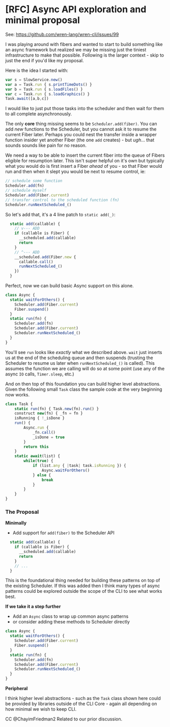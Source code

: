 # [RFC] Async API exploration and minimal proposal

See: https://github.com/wren-lang/wren-cli/issues/99

I was playing around with fibers and wanted to start to build something like an async framework but realized we may be missing just the tiniest infrastructure to make that possible.  Following is the larger context - skip to just the end if you'd like my proposal.

Here is the idea I started with:

```js
var s = SlowService.new()
var a = Task.run { s.printTimeDots() }
var b = Task.run { s.loadFiles() }
var c = Task.run { s.loadGraphics() }
Task.await([a,b,c])
```

I would like to just put those tasks into the scheduler and then wait for them to all complete asynchronously.

The only **core** thing missing seems to be `Scheduler.add(fiber)`.  You can add *new* functions to the Scheduler, but you cannot ask it to resume the current Fiber later.  Perhaps you could nest the transfer inside a wrapper function insider yet another Fiber (the one `add` creates) - but *ugh*... that sounds sounds like pain for no reason.

We need a way to be able to insert the current fiber into the queue of Fibers eligible for resumption later.  This isn't super helpful on it's own but typically what you would do is first insert a Fiber *ahead* of you - so that Fiber would run and then when it slept you would be next to resume control, ie:

```js
// schedule some function
Scheduler.add(fn)
// schedule myself
Scheduler.add(Fiber.current)
// transfer control to the scheduled function (fn)
Scheduler.runNextScheduled_()
```

So let's add that, it's a 4 line patch to `static add(_)`:

```js
  static add(callable) {
    // v--- ADD
    if (callable is Fiber) {
      __scheduled.add(callable)
      return
    }
    // ^--- ADD
    __scheduled.add(Fiber.new {
      callable.call()
      runNextScheduled_()
    })
  }
```

Perfect, now we can build basic Async support on this alone. 

```js
class Async {
  static waitForOthers() {
    Scheduler.add(Fiber.current)
    Fiber.suspend()
  }
  static run(fn) {
    Scheduler.add(fn)
    Scheduler.add(Fiber.current)
    Scheduler.runNextScheduled_()
  }
}
```

You'll see `run` looks like *exactly* what we described above. `wait` just inserts us at the end of the scheduling queue and then suspends (trusting the Scheduler to resume us later when `runNextScheduled_()` is called).  This assumes the function we are calling will do so at some point (use any of the async `IO` calls, `Timer.sleep`, etc.)

And on then top of this foundation you can build higher level abstractions.  Given the following small `Task` class the sample code at the very beginning now works.

```js
class Task {
    static run(fn) { Task.new(fn).run() }
    construct new(fn) { _fn = fn }
    isRunning { !_isDone }
    run() {
        Async.run {
            _fn.call()
            _isDone = true
        }
        return this
    }
    static await(list) {
        while(true) {
            if (list.any { |task| task.isRunning }) {
                Async.waitForOthers()
            } else {
                break
            }
        }
    }
}
```

### The Proposal

**Minimally**

- Add support for `add(fiber)` to the Scheduler API

```js
  static add(callable) {
    if (callable is Fiber) {
      __scheduled.add(callable)
      return
    }
    // ...
  }
```

This is the foundational thing needed for building these patterns on top of the existing Scheduler.  If this was added then I think many types of async patterns could be explored outside the scope of the CLI to see what works best.

**If we take it a step further**

- Add an `Async` class to wrap up common async patterns 
- or consider adding these methods to Scheduler directly

```js
class Async {
  static waitForOthers() {
    Scheduler.add(Fiber.current)
    Fiber.suspend()
  }
  static run(fn) {
    Scheduler.add(fn)
    Scheduler.add(Fiber.current)
    Scheduler.runNextScheduled_()
  }
}
```

**Peripheral**

I think higher level abstractions - such as the `Task` class shown here could be provided by libraries outside of the CLI Core - again all depending on how minimal we wish to keep CLI.

CC @ChayimFriedman2 Related to our prior discussion.